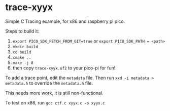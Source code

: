 # trace-xyyx

Simple C Tracing example, for x86 and raspberry pi pico.

Steps to build it:

1. `export PICO_SDK_FETCH_FROM_GIT=true` or `export PICO_SDK_PATH = <path>`
1. `mkdir build`
1. `cd build`
1. `cmake ..`
1. `make -j 8`
1. then copy `trace-xyyx.uf2` to your pico-pi for fun!

To add a trace point, edit the `metadata` file. Then run `xxd -i metadata > metadata.h` to override the `metadata.h` file.

This needs more work, it is still non-functional.

To test on x86, run `gcc ctf.c xyyx.c -o xyyx.c`
